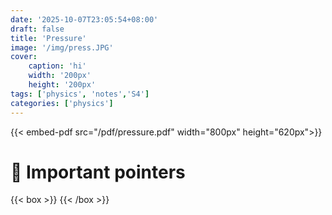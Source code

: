 ```yaml
---
date: '2025-10-07T23:05:54+08:00'
draft: false
title: 'Pressure'
image: '/img/press.JPG'
cover: 
    caption: 'hi'
    width: '200px' 
    height: '200px' 
tags: ['physics', 'notes','S4']
categories: ['physics']
---
```


<!--more-->
{{< embed-pdf src="/pdf/pressure.pdf" width="800px" height="620px">}}

# 🚨 Important pointers
{{< box >}}
{{< /box >}}

